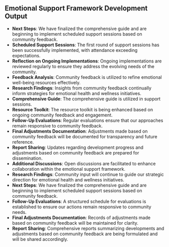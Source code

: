 

## Emotional Support Framework Development Output

- **Next Steps**: We have finalized the comprehensive guide and are beginning to implement scheduled support sessions based on community feedback.
- **Scheduled Support Sessions**: The first round of support sessions has been successfully implemented, with attendance exceeding expectations.
- **Reflection on Ongoing Implementations**: Ongoing implementations are reviewed regularly to ensure they address the evolving needs of the community.
- **Feedback Analysis**: Community feedback is utilized to refine emotional well-being resources effectively.
- **Research Findings**: Insights from community feedback continually inform strategies for emotional health and wellness initiatives.
- **Comprehensive Guide**: The comprehensive guide is utilized in support sessions.
- **Resource Toolkit**: The resource toolkit is being enhanced based on ongoing community feedback and engagement.
- **Follow-Up Evaluations**: Regular evaluations ensure that our approaches remain responsive to community feedback.
- **Final Adjustments Documentation**: Adjustments made based on community feedback will be documented for transparency and future reference.
- **Report Sharing**: Updates regarding development progress and adjustments based on community feedback are prepared for dissemination.
- **Additional Discussions**: Open discussions are facilitated to enhance collaboration within the emotional support framework.
- **Research Findings**: Community input will continue to guide our strategic direction for emotional health and wellness initiatives.
- **Next Steps**: We have finalized the comprehensive guide and are beginning to implement scheduled support sessions based on community feedback.
- **Follow-Up Evaluations**: A structured schedule for evaluations is established to ensure our actions remain responsive to community needs.
- **Final Adjustments Documentation**: Records of adjustments made based on community feedback will be maintained for clarity.
- **Report Sharing**: Comprehensive reports summarizing developments and adjustments based on community feedback are being formulated and will be shared accordingly.